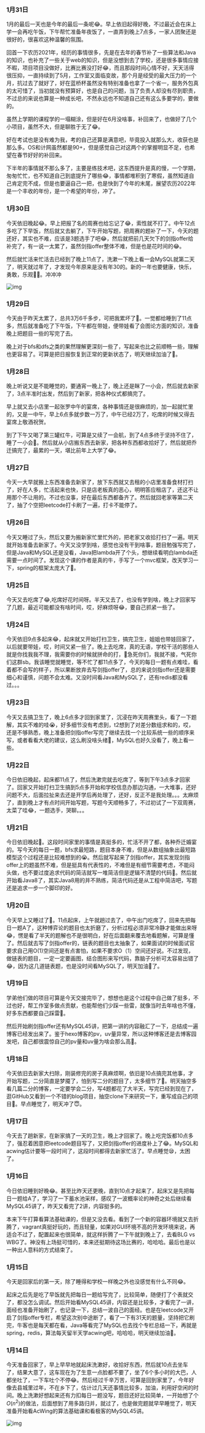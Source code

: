 ### 1月31日

1月的最后一天也是今年的最后一条呢😂。早上依旧起得好晚，不过最近会在床上学一会再吃午饭，下午帮忙准备年夜饭了，一直弄到晚上7点多，一家人团聚还是很好的，很喜欢这种温馨的氛围。

回首一下农历2021年，经历的事情很多，先是在去年的春节补了一些算法和Java的知识，也补充了一些关于web的知识，但是没想到去了学校，还是很多事情应接不暇，项目项目没做好，比赛比赛没打好😂，而且那段时间心情不好，天天活得很压抑，一直持续到了5月，工作室又面临变故，那个月是经受的最大压力的一个月，抗过去了就好了，好在蓝桥杯虽然没有特别准备也拿了一个省一，服务外包真的太可惜了，当初就没有预算好，也是自己的问题，当了负责人却没有尽到职责，不过总的来说也算是一种成长吧，不然永远也不知道自己还有这么多要学的，要做的。

虽然上学期的课程学的一塌糊涂，但是好在6月没啥事，补回来了，也做好了几个小项目，虽然不大，但是聊胜于无了😂。

好在考试也是没有难为我，考的自己还算是满意吧，毕竟投入就那么大，收获也是那么多。OS和计网虽然都是90+，但是感觉自己对这两个的掌握明显不足，也希望在春节好好的补回来。

下半年的事情就不那么多了，主要是练技术吧，这东西提升是真的慢，一个学期，匆匆忙忙，也不知道自己到底提升了哪些😂，事情都堆积到了寒假，虽然知道自己肯定完不成，但是也要逼自己一把，也是快到了今年的末尾，展望农历2022年是一个丰收的年份，是一个希望的年份，冲了。

### 1月30日

今天依旧晚起😂。早上把报了名的周赛也给忘记了😂，索性就不打了。中午12点多吃了下早饭，然后就又去躺了，下午开始写题，把周赛的题补了一下，今天的题还好，其实也不难，应该是3题选手了吧😂，然后就把前几天欠下的剑指offer给补完了，有一说一太累了，虽然剑指offer整体不难，但是也是花时间的😂。

然后就忙活来忙活去已经到了晚上11点了，洗漱一下晚上看一会MySQL就第二天了，明天就过年了，才发现今年原来是没有年30的。新的一年也要健康，快乐，勇敢，乐观🙆‍♂️。冲冲冲

![img](https://gitee.com/cao_ziqiang/img/raw/master/20220130233526.png)

### 1月29日

今天由于昨天太累了，总共3万6千多步，可把我累坏了🤣。一觉都给睡到了11点多，然后就准备吃了下午饭，下午都在带娃，便带娃看了会图论方面的知识，准备晚上把题目一些的写完了去。

晚上对于bfs和dfs之类的果然理解更深刻一些了，写起来也比之前顺畅一些，理解也更容易了。可算是把日报恢复到正常的更新状态了，明天继续加油了💪。

### 1月28日

晚上听说又是不能睡觉的，要通宵一晚上了，晚上还是眯了一小会，然后就去新家了，3点半准时出发，然后到了新家，把各种仪式都搞完了。

早上就又去小店里一起张罗中午的宴席，各种事情还是很麻烦的，加一起就忙里的，又是一中午，早上6点多就步数一万了，中午已经2万了，吃席的时候又得去宴席上敬酒祝贺。

到了下午又喝了第三罐红牛，可算是又续了一会航，到了4点多终于坚持不住了，睡了一小会🤣。然后就从小店搬东西去新家，把各种东西都收拾好了，然后就把乔迁搞完了，最累的一天，堪比前年上大学了😂。

### 1月27日

今天一大早就搬上东西准备去新家了，放下东西就又去租的小店里准备食材打扫了，好在人多，忙活起来也快，只是店老板真的恶心，明明答应租店了，还这不让用那个不让用的。不过也没事，好在最后东西都备齐了。然后就回老家等第二天了，抽了个空把leetcode打卡刷了一遍，打卡不能停了。

### 1月26日

今天又睡过了头，然后又要为搬新家忙里忙外的，把老家又收拾打扫了一遍。明天就开始准备去新家了。今天又没学到啥，感觉也没有干到啥事，题目勉强写完了，但是Java和MySQL还是没看，Java把lambda开了个头，想继续看明白lambda还需要一点时间了。发现这个课的作者是真的牛，手写了一个mvc框架，改天学习一下，spring的框架太庞大了🤣。

### 1月25日

今天又去吃席了😂,吃席好花时间呀。半天又去了，也没有学到啥，晚上才回家写了几题，最近可能都没有啥时间，哎，好麻烦呀😂，要自己抓紧一些了。

### 1月24日

今天依旧9点多起床😂，起床就又开始打扫卫生，搞完卫生，姐姐也带娃回家了，以后就要带娃，哎，时间又紧一些了。晚上去吃席，真的无语，学校干活的那些人就是你找我我不理，我需要你的时候就拼命的打，👴急死你们，我就不接，气死你们这群sb。我该睡觉就睡觉，等不忙了都11点多了，今天的每日一题有点难哇，看着都不会写的样子，所以果断放弃去写剑指offer了，总的来说剑指offer还是需要细心和谨慎，问题不会太难。又没时间看Java和MySQL了，还有redis都没看过。。。

### 1月23日

今天又去搞卫生了，晚上6点多才回到家里了，沉浸在昨天周赛里头，看了一下题解，其实不难的哇😭，好多细节没有考虑到，t2想到了对差分数组求和的，哎，还是不够熟悉，晚上准备把剑指offer写完了继续去找一个比较系统一些的顺序来写，或者看看大佬的建议，这么刷没啥头绪🤣，MySQL也好久没看了，晚上看一些。

### 1月22日

今日依旧晚起，起床都11点了，然后洗漱完就去吃席了，等到下午3点多才回家了。回家又开始打扫卫生搞到5点多开始和学校信息办那边沟通，一大堆事，还好问题不大，后面拉扯来去还是开学后再处理了，还好，反正不是我处理。。。太麻烦了，直到晚上才有点时间开始写题，写题今天顺畅多了，不过初试了一下双周赛，太菜了哇😂，一题选手，哭聊。。。

### 1月21日

今日依旧晚起🤣。这段时间家里的事情是真挺多的，忙活不开了都，各种乔迁婚宴的。写今天的每日一题，bfs求最短路，题目本身不难，但是从数组抽象出最短路模型这个过程还是比较难想到的😭。然后就写起来了剑指offer，其实发现剑指offer上的题虽然不难，但是挺具有代表性的，不难但是有细节需要考虑，不能闷头做，也不要过度追求代码的简洁就写一堆简洁但是逻辑不清楚的代码💪。然后就开始看Java8了，其实Java8用的并不熟练，简洁代码还是从工程中简洁吧，写题还是追求一步一个脚印的好。

### 1月20日

今天早上又睡过了🤣。11点起床，上午就趟过去了，中午出门吃席了，回来先把每日一题A了，这种博弈论的题目也太折磨了，分析过程必须非常冷静才能做出来呀😂，愣是看了半天的题解也不是很明白，好在后面翻来覆去地看题解，可算是懂了。然后就去写了剑指offer的，链表的题目也太抽象了，如果面试的时候面试官要求自己用O(1)空间还是有点害怕，如果不要求O（1）空间还好说。不过发现，做链表的题目，一定一定要画图，结合图形来写代码，靠脑子分析可太容易出错了😂，因为这几道链表题，也是没时间看MySQL了，明天加油💪了。

### 1月19日

学弟他们做的项目可算是今天交接完毕了，想想也是这个过程中自己做了挺多，不过也好，帮工作室多做点贡献，也能帮他们少踩一些雷，就像当时去年啥也不懂，好多东西都要自己踩雷🤣。

然后开始刷剑指offer还有MySQL45讲，把第一讲的内容融汇了一下，总结成一遍博客已经发出来了。鉴于hexo博客的pv，uv量异常，所以这种博客还是去博客园发吧，自己都很震惊自己的pv量和uv量为啥会那么高🤣。

### 1月18日

今天依旧去新家大扫除，刚装修完的房子真麻烦啊，依旧是10点搞完其他事，才开始写题，二分简直是梦魇了，怕到写二分的题目了，太多细节了🤣。明天抽空多看几篇二分的博客，一定要学会二分，写4题都花了大半天，写完已经到现在了，逛GitHub又看到一个不错的blog项目，抽空clone下来研究一下，重写成自己的项目🤣。早点睡觉了，明天冲了😇。

### 1月17日

今天去了趟新家，在新家搞了一天的卫生，晚上才回家了。晚上吃完饭都10点多了，强忍着困意把leetcode题目写了，又把剑指offer的进度补上了😂。MySQL和acwing估计要等一段时间了，这段时间都得去新家忙活了。早点睡觉😪，太困了。

### 1月16日

今日依旧睡到好晚😂。甚至比昨天还更晚，直到10点才起来了，起床又是先把每日一题给A了，学习了一下蓄水池采样，感叹了一波概率论的神奇之处后继续看MySQL45讲了，昨天又看完了2讲，内容挺多的。

本来下午打算看算法基础课的，但是又没去看。看到了一个新的容器环境就又去折腾了，vagrant真挺好玩的，而且轻量，如果对GUI环境不高的开发环境来说，再适合不过了，配置起来也很简单，就这样折腾了一下午就到晚上了，去看BLG vs WBG了。神没有上场挺可惜的，本来还挺期待这场比赛的，哈哈哈。最后也是以一种出人意料的方式结束了。

### 1月15日

今天是回家后的第一天，除了睡得和学校一样晚之外也没感觉有什么不同😂。

起床之后先是吃了早饭就先把每日一题给写完了，比较简单，随便打了个表就交了，都没怎么调试。然后开始看MySQL45讲，内容还是比较多，才看完了一讲，面经也准备开始刷了，也记录一下，总结一波自己的面经。也是在leetcode又开启了剑指offer专栏，希望这次别中途断了，看了一下有31天的题量，坚持把它刷完，牛客也是每天都在看，Java等看完了MySQL也去找个专栏总结一下，再就是spring，redis，算法每天留半天学acwing吧，哈哈哈，明天继续加油💪。

### 1月14日

今天准备回家了，早上早早地就起床洗漱好，收拾好东西，然后就10点去坐车了，结果大意了，这车现在为了生意一点脸都不要了，坐了6个多小时的大巴，人都坐吐了，一下车吐个不停😂。然后经过千辛万苦，可算是回到家里了，今年好像去县城里过年，不在乡下了，估计过几天还事情比较多，加油，利用好空闲的时间。晚上洗漱好想起来还有力扣每日一题没写，题目还好比较简单，一开始想了个$O(n^2)$的做法，后面想到了用多路归并，就过了，也是做完题就早早睡觉了，明天准备开始看AcWing的算法基础课和看极客的MySQL45讲。

![img](https://gitee.com/cao_ziqiang/img/raw/master/20220116122117.jpeg)